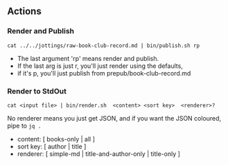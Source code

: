 ## Actions


### Render and Publish 

`cat ../../jottings/raw-book-club-record.md | bin/publish.sh rp`

- The last argument 'rp' means render and publish. 
- If the last arg is just r, you'll just render using the defaults, 
- if it's p, you'll just publish from prepub/book-club-record.md

### Render to StdOut

`cat <input file> | bin/render.sh  <content> <sort key>  <renderer>?`
 
No renderer means you just get JSON, and if you want the JSON coloured, pipe to `jq .`
 
- content: \[ books-only | all ] 
- sort key: \[ author | title ]
- renderer: \[ simple-md | title-and-author-only | title-only ] 

